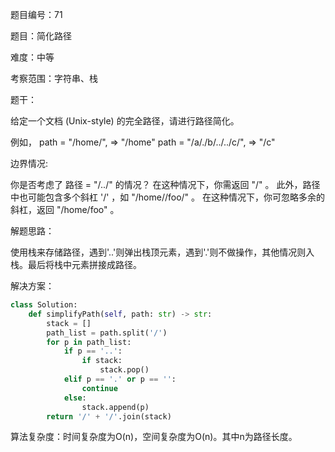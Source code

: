 题目编号：71

题目：简化路径

难度：中等

考察范围：字符串、栈

题干：

给定一个文档 (Unix-style) 的完全路径，请进行路径简化。

例如，
path = "/home/", => "/home"
path = "/a/./b/../../c/", => "/c"

边界情况:

你是否考虑了 路径 = "/../" 的情况？
在这种情况下，你需返回 "/" 。
此外，路径中也可能包含多个斜杠 '/' ，如 "/home//foo/" 。
在这种情况下，你可忽略多余的斜杠，返回 "/home/foo" 。

解题思路：

使用栈来存储路径，遇到'..'则弹出栈顶元素，遇到'.'则不做操作，其他情况则入栈。最后将栈中元素拼接成路径。

解决方案：

```python
class Solution:
    def simplifyPath(self, path: str) -> str:
        stack = []
        path_list = path.split('/')
        for p in path_list:
            if p == '..':
                if stack:
                    stack.pop()
            elif p == '.' or p == '':
                continue
            else:
                stack.append(p)
        return '/' + '/'.join(stack)
```

算法复杂度：时间复杂度为O(n)，空间复杂度为O(n)。其中n为路径长度。